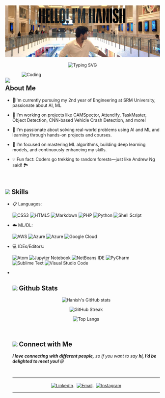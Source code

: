 
  <p>
  <img src="https://github.com/hanish9193/hanish9193/blob/main/back.jpg?raw=true" alt="Back Image">
</p>

<div align="center">
<p><img src="https://readme-typing-svg.herokuapp.com?font=ROBOT&amp;size=25&amp;color=39FF14&amp;background=000000&amp;center=true&amp;vCenter=true&amp;width=490&amp;lines=%3E+Welcome+to+my+GitHub+profile...!" alt="Typing SVG"></p>
</div>
<img align="right" alt="Coding" width="450" src="https://cdn.dribbble.com/users/1162077/screenshots/3848914/programmer.gif">
<h2 id="--about-me"><img src="https://c.tenor.com/NCRHhqkXrJYAAAAi/programmers-go-internet.gif" width="25">  <b>About Me</b></h2>
<ul>
<li>
<p>🔭I'm currently pursuing my 2nd year of Engineering at SRM University, passionate about AI, ML</p>
</li>
<li>
<p>🤖 I'm working on projects like CAMSpector, Attendify, TaskMaster, Object Detection, CNN-based Vehicle Crash Detection, and more!</p>
</li>
<li>
<p>💬 I'm passionate about solving real-world problems using AI and ML and learning through hands-on projects and courses.</p>
</li>
<li>
<p>🧠 I’m focused on mastering ML algorithms, building deep learning models, and continuously enhancing my skills.</p>
</li>
<li>
<p>💡 Fun fact: Coders go trekking to random forests—just like Andrew Ng said! 🏞️</p>
</li>
</ul>
<br>
<h2 id="-skills"><img src="https://media2.giphy.com/media/QssGEmpkyEOhBCb7e1/giphy.gif?cid=ecf05e47a0n3gi1bfqntqmob8g9aid1oyj2wr3ds3mg700bl&amp;rid=giphy.gif" width="25"><b> Skills</b></h2>
<p align="center">
</p><ul>
<li>
<p>📋 Languages:</p>
<p><img src="https://img.shields.io/badge/css3-%231572B6.svg?style=for-the-badge&amp;logo=css3&amp;logoColor=white" alt="CSS3">
<img src="https://img.shields.io/badge/html5-%23E34F26.svg?style=for-the-badge&amp;logo=html5&amp;logoColor=white" alt="HTML5">
<img src="https://img.shields.io/badge/c-%2300599C.svg?style=for-the-badge&logo=c&logoColor=white" alt="Markdown">
<img src="https://img.shields.io/badge/c++-%2300599C.svg?style=for-the-badge&logo=c%2B%2B&logoColor=white" alt="PHP">
<img src="https://img.shields.io/badge/python-3670A0?style=for-the-badge&amp;logo=python&amp;logoColor=ffdd54" alt="Python">
<img src="https://img.shields.io/badge/java-%23ED8B00.svg?style=for-the-badge&logo=openjdk&logoColor=white" alt="Shell Script"></p>
</li>
<li>
<p>☁️ ML/DL:</p>
<p><img src="https://img.shields.io/badge/TensorFlow-%23FF6F00.svg?style=for-the-badge&logo=TensorFlow&logoColor=white" alt="AWS">
<img src="https://img.shields.io/badge/Matplotlib-%23ffffff.svg?style=for-the-badge&logo=Matplotlib&logoColor=black" alt="Azure">
<img src="https://img.shields.io/badge/pandas-%23150458.svg?style=for-the-badge&logo=pandas&logoColor=white" alt="Azure">
<img src="https://img.shields.io/badge/numpy-%23013243.svg?style=for-the-badge&logo=numpy&logoColor=white" alt="Google Cloud"></p>
</li>
<li>
<p>💻 IDEs/Editors:</p>
<p><img src="https://img.shields.io/badge/IntelliJIDEA-000000.svg?style=for-the-badge&logo=intellij-idea&logoColor=white" alt="Atom">
<img src="https://img.shields.io/badge/jupyter-%23FA0F00.svg?style=for-the-badge&amp;logo=jupyter&amp;logoColor=white" alt="Jupyter Notebook">
<img src="https://img.shields.io/badge/Replit-DD1200?style=for-the-badge&logo=Replit&logoColor=white" alt="NetBeans IDE">
<img src="https://img.shields.io/badge/pycharm-143?style=for-the-badge&amp;logo=pycharm&amp;logoColor=black&amp;color=black&amp;labelColor=green" alt="PyCharm">
<img src="https://img.shields.io/badge/Google%20Colab-%23F9A825.svg?style=for-the-badge&logo=googlecolab&logoColor=white" alt="Sublime Text">
<img src="https://img.shields.io/badge/Visual%20Studio%20Code-0078d7.svg?style=for-the-badge&amp;logo=visual-studio-code&amp;logoColor=white" alt="Visual Studio Code"></p>
</li>
<li>
<br> 
<h2 id="-github-stats"><img src="https://media.giphy.com/media/iY8CRBdQXODJSCERIr/giphy.gif" width="25"> <b>Github Stats</b></h2>
<p align="center">
  <img src="https://github-readme-stats.vercel.app/api?username=hanish9193&show_icons=true&theme=tokyonight" alt="Hanish's GitHub stats" />
</p>

<p align="center">
  <img src="https://github-readme-streak-stats.herokuapp.com/?user=hanish9193&theme=tokyonight" alt="GitHub Streak" />
</p>

<p align="center">
  <img src="https://github-readme-stats.vercel.app/api/top-langs/?username=hanish9193&layout=compact&theme=tokyonight" alt="Top Langs" />
</p>
<br>
<h2 id="-connect-with-me"><img src="https://media.giphy.com/media/LnQjpWaON8nhr21vNW/giphy.gif" width="30"> <b>Connect with Me</b></h2>
<p><em><b>I love connecting with different people,</b> so if you want to say <b>hi, I’d be delighted to meet you!</b>😃</em></p>
<br>
<hr>
<p align="center">
  <a href="https://www.linkedin.com/in/hanish-kumar-a5404a299/" target="_blank">
    <img align="center" src="https://i.pinimg.com/originals/de/b4/6f/deb46f02a59e3b3a2aa58fac16290d63.gif" alt="LinkedIn" height="40" width="45">
  </a>
  &nbsp;
  <a href="mailto:hanish.kumar9193@gmail.com" target="_blank">
    <img align="center" src="https://user-images.githubusercontent.com/86669668/171339003-ef5b5c96-eac8-478c-a9cc-318ca9477fce.gif" alt="Email" width="40">
  </a>
  &nbsp;
  <a href="https://www.instagram.com/hanish.kumar13/" target="_blank">
    <img align="center" src="https://media.tenor.com/Cb3z4eJXjTIAAAAi/instagram.gif" alt="Instagram" width="40">
  </a>
</p>
<hr>
